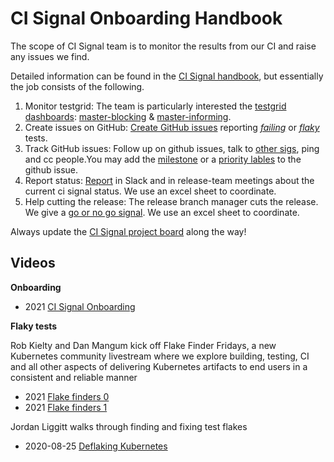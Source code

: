 # CI Signal Onboarding Handbook

The scope of CI Signal team is to monitor the results from our CI and raise any issues we find. 

Detailed information can be found in  the [CI Signal handbook](https://github.com/kubernetes/sig-release/blob/master/release-team/role-handbooks/ci-signal/README.md), but essentially the job consists of the following.

1. Monitor testgrid: The team is particularly interested the [testgrid dashboards](https://github.com/kubernetes/sig-release/blob/master/release-team/role-handbooks/ci-signal/README.md#blocking-vs-informing-dashboards): [master-blocking](https://testgrid.k8s.io/sig-release-master-blocking) & [master-informing](https://testgrid.k8s.io/sig-release-master-informing).
2. Create issues on GitHub: [Create GitHub issues](https://github.com/kubernetes/sig-release/blob/master/release-team/role-handbooks/ci-signal/README.md#opening-issues) reporting [*failing*](https://github.com/kubernetes/kubernetes/issues/new?assignees=&labels=kind%2Ffailing-test&template=failing-test.yaml) or [*flaky*](https://github.com/kubernetes/kubernetes/issues/new?assignees=&labels=kind%2Fflake&template=flaking-test.yaml) tests.
3. Track GitHub issues: Follow up on github issues, talk to [other sigs](https://github.com/kubernetes/sig-release/blob/master/release-team/role-handbooks/ci-signal/README.md#working-with-sigs-outside-sig-release), ping and cc people.You may add the [milestone](https://github.com/kubernetes/sig-release/blob/master/release-team/role-handbooks/ci-signal/README.md#working-with-sigs-outside-sig-release) or a [priority lables](https://github.com/kubernetes/sig-release/blob/master/release-team/role-handbooks/ci-signal/README.md#priority-labels) to the github issue.
4. Report status: [Report](https://github.com/kubernetes/sig-release/blob/master/release-team/role-handbooks/ci-signal/README.md#reporting-status) in Slack and in release-team meetings about the current ci signal status. We use an excel sheet to coordinate. 
5. Help cutting the release: The release branch manager cuts the release. We give a [go or no go signal](https://github.com/kubernetes/sig-release/blob/master/release-team/role-handbooks/ci-signal/README.md#release-cutting---go-or-no-go). We use an excel sheet to coordinate.

Always update the [CI Signal project board](https://github.com/kubernetes/sig-release/blob/master/release-team/role-handbooks/ci-signal/README.md#release-cutting---go-or-no-go) along the way! 


## Videos

**Onboarding**

- 2021 [CI Signal Onboarding](https://youtu.be/bttEcArAjUw)

**Flaky tests**

Rob Kielty and Dan Mangum kick off Flake Finder Fridays, a new Kubernetes community livestream where we explore building, testing, CI and all other aspects of delivering Kubernetes artifacts to end users in a consistent and reliable manner
- 2021 [Flake finders 0](https://youtu.be/Hqlm2h2AEvA)
- 2021 [Flake finders 1](https://youtu.be/9muoWaXZK8I)

Jordan Liggitt walks through finding and fixing test flakes
- 2020-08-25 [Deflaking Kubernetes](https://www.youtube.com/watch?v=Ewp8LNY_qTg)